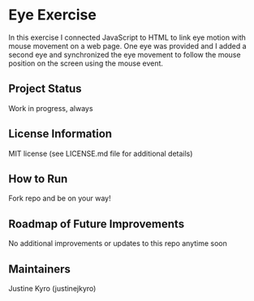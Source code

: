 # Eye Exercise

In this exercise I connected JavaScript to HTML to link eye motion with mouse movement on a web page. One eye was provided and I added a second eye and synchronized the eye movement to follow the mouse position on the screen using the mouse event.

## Project Status
Work in progress, always

## License Information
MIT license (see LICENSE.md file for additional details)

## How to Run 
Fork repo and be on your way!

## Roadmap of Future Improvements
No additional improvements or updates to this repo anytime soon

## Maintainers
Justine Kyro (justinejkyro)
